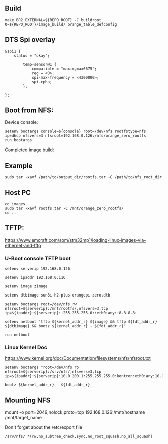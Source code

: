 ## Build
```shell
make BR2_EXTERNAL=${REPO_ROOT} -C buildroot O=${REPO_ROOT}/image_build/ orange_table_defconfig
```
## DTS Spi overlay
```dts
&spi1 {
	status = "okay";

        temp-sensor@1 {
            compatible = "maxim,max6675";
            reg = <0>;
            spi-max-frequency = <4300000>;
            spi-cpha;
        };

};
```


## Boot from NFS:
Device console:
```shell
setenv bootargs console=${console} root=/dev/nfs rootfstype=nfs ip=dhcp nfsvers=3 nfsroot=192.168.0.126:/nfs/orange_zero_rootfs
run bootargs
```

Completed image build:
## Example
```shell
sudo tar -xavf /path/to/output_dir/rootfs.tar -C /path/to/nfs_root_dir
```

## Host PC
```shell
cd images
sudo tar -xavf rootfs.tar -C /mnt/orange_zero_rootfs/
cd ..
```


## TFTP:
https://www.emcraft.com/som/stm32mp1/loading-linux-images-via-ethernet-and-tftp

### U-Boot console TFTP boot
```shell
setenv serverip 192.168.0.126

setenv ipaddr 192.168.0.116

setenv image zImage

setenv dtbimage sun8i-h2-plus-orangepi-zero.dtb

setenv bootargs root=/dev/nfs rw nfsroot=${serverip}:/mnt/rootfs/,nfsvers=3,tcp ip=${ipaddr}:${serverip}::255.255.255.0::eth0:any::8.8.8.8:

setenv netboot 'tftp ${kernel_addr_r} ${image} && tftp ${fdt_addr_r} ${dtbimage} && bootz ${kernel_addr_r} - ${fdt_addr_r}'

run netboot
```
### Linux Kernel Doc
https://www.kernel.org/doc/Documentation/filesystems/nfs/nfsroot.txt


```shell
setenv bootargs "root=/dev/nfs ro nfsroot=${serverip}:/srv/nfs/,nfsvers=3,tcp ip=${ipaddr}:${serverip}:10.0.200.1:255.255.255.0:kontron:eth0:any:10.0.200.1:8.8.8.8:";

bootz ${kernel_addr_r} - ${fdt_addr_r}
```

## Mounting NFS
mount -o port=2049,nolock,proto=tcp 192.168.0.126:/mnt/hostname  /mnt/target_name

Don't forget about the /etc/export file

```shell
/srv/nfs/ *(rw,no_subtree_check,sync,no_root_squash,no_all_squash)
```